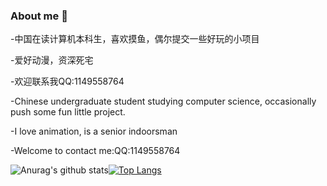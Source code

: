### About me 👋

-中国在读计算机本科生，喜欢摸鱼，偶尔提交一些好玩的小项目

-爱好动漫，资深死宅

-欢迎联系我QQ:1149558764
  
-Chinese undergraduate student studying computer science, occasionally push some fun little project.

-I love animation, is a senior indoorsman
  
-Welcome to contact me:QQ:1149558764

![Anurag's github stats](https://github-readme-stats.vercel.app/api?username=farewell12345&show_icons=true&theme=radical)[![Top Langs](https://github-readme-stats.vercel.app/api/top-langs/?username=farewell12345)](https://github.com/anuraghazra/github-readme-stats)
